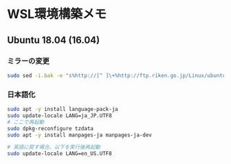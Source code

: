 # WSL環境構築メモ

## Ubuntu 18.04 (16.04)

### ミラーの変更

```bash
sudo sed -i.bak -e "s%http://[^ ]\+%http://ftp.riken.go.jp/Linux/ubuntu/%g" /etc/apt/sources.list
```


### 日本語化

```bash
sudo apt -y install language-pack-ja
sudo update-locale LANG=ja_JP.UTF8
# ここで再起動
sudo dpkg-reconfigure tzdata
sudo apt -y install manpages-ja manpages-ja-dev

# 英語に戻す場合、以下を実行後再起動
sudo update-locale LANG=en_US.UTF8
```